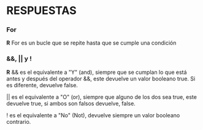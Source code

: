 # RESPUESTAS

### For
**R**
For es un bucle que se repite hasta que se cumple una condición

### &&, || y !
**R**
&& es el equivalente a "Y" (and), siempre que se cumplan lo que está antes y después del operador &&, este devuelve un valor booleano true.  Si es diferente, devuelve false.

|| es el equivalente a "O" (or), siempre que alguno de los dos sea true, este devuelve true, si ambos son falsos devuelve, false.

! es el equivalente a "No" (Not), devuelve siempre un valor booleano contrario.
